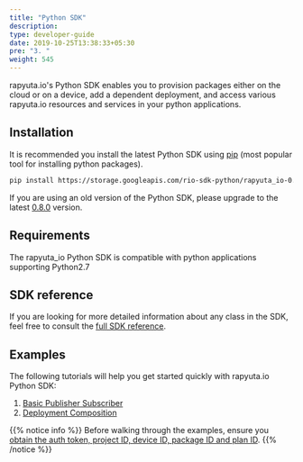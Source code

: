 ```yaml
---
title: "Python SDK"
description:
type: developer-guide
date: 2019-10-25T13:38:33+05:30
pre: "3. "
weight: 545
---
```

rapyuta.io's Python SDK enables you to provision packages either on the cloud or
on a device, add a dependent deployment, and access various rapyuta.io resources
and services in your python applications.

## Installation
It is recommended you install the latest Python SDK using [pip](https://pip.pypa.io/en/stable/)
(most popular tool for installing python packages).
```bash
pip install https://storage.googleapis.com/rio-sdk-python/rapyuta_io-0.8.0-py2-none-any.whl
```
If you are using an old version of the Python SDK, please upgrade to the latest
[0.8.0](https://storage.googleapis.com/rio-sdk-python/rapyuta_io-0.8.0-py2-none-any.whl)
version.

## Requirements
The rapyuta_io Python SDK is compatible with python applications supporting Python2.7

## SDK reference
If you are looking for more detailed information about any class in the SDK, feel
free to consult the [full SDK reference](https://sdkdocs.apps.rapyuta.io/).

## Examples
The following tutorials will help you get started quickly with rapyuta.io
Python SDK:

1. [Basic Publisher Subscriber](/python-sdk/talker-listener)
2. [Deployment Composition](/python-sdk/persistent-volume)

{{% notice info %}}
Before walking through the examples, ensure you [obtain the auth token, project ID, device ID, package ID and plan ID](/python-sdk/determine-unique-identifiers/).
{{% /notice %}}